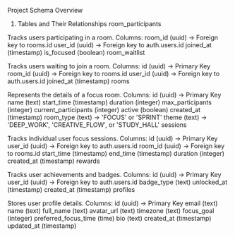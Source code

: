 Project Schema Overview
1. Tables and Their Relationships
room_participants

Tracks users participating in a room.
Columns:
room_id (uuid) → Foreign key to rooms.id
user_id (uuid) → Foreign key to auth.users.id
joined_at (timestamp)
is_focused (boolean)
room_waitlist

Tracks users waiting to join a room.
Columns:
id (uuid) → Primary Key
room_id (uuid) → Foreign key to rooms.id
user_id (uuid) → Foreign key to auth.users.id
joined_at (timestamp)
rooms

Represents the details of a focus room.
Columns:
id (uuid) → Primary Key
name (text)
start_time (timestamp)
duration (integer)
max_participants (integer)
current_participants (integer)
active (boolean)
created_at (timestamp)
room_type (text) → 'FOCUS' or 'SPRINT'
theme (text) → 'DEEP_WORK', 'CREATIVE_FLOW', or 'STUDY_HALL'
sessions

Tracks individual user focus sessions.
Columns:
id (uuid) → Primary Key
user_id (uuid) → Foreign key to auth.users.id
room_id (uuid) → Foreign key to rooms.id
start_time (timestamp)
end_time (timestamp)
duration (integer)
created_at (timestamp)
rewards

Tracks user achievements and badges.
Columns:
id (uuid) → Primary Key
user_id (uuid) → Foreign key to auth.users.id
badge_type (text)
unlocked_at (timestamp)
created_at (timestamp)
profiles

Stores user profile details.
Columns:
id (uuid) → Primary Key
email (text)
name (text)
full_name (text)
avatar_url (text)
timezone (text)
focus_goal (integer)
preferred_focus_time (time)
bio (text)
created_at (timestamp)
updated_at (timestamp)